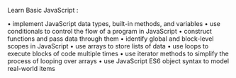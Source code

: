 Learn Basic JavaScript : 

• implement JavaScript data types, built-in methods, and variables
• use conditionals to control the flow of a program in JavaScript
• construct functions and pass data through them
• identify global and block-level scopes in JavaScript
• use arrays to store lists of data
• use loops to execute blocks of code multiple times
• use iterator methods to simplify the process of looping over arrays
• use JavaScript ES6 object syntax to model real-world items
